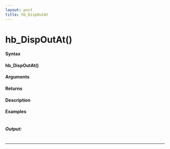 ```yaml
---
layout: post
title: hb_DispOutAt
---
```


# hb_DispOutAt()


#### Syntax

#### hb_DispOutAt()

#### Arguments

#### Returns

#### Description

#### Examples

```

```

##### Output:

```

```

---